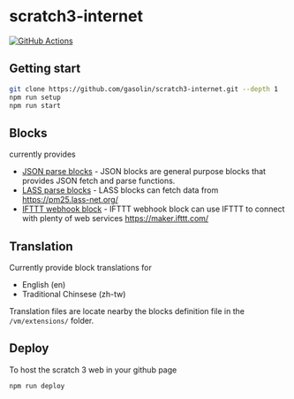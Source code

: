 # scratch3-internet

[![GitHub Actions](https://img.shields.io/endpoint.svg?url=https%3A%2F%2Factions-badge.atrox.dev%2Fgasolin%2Fscratch3-internet%2Fbadge&style=flat-square)](https://actions-badge.atrox.dev/gasolin/scratch3-internet/goto)

## Getting start

```sh
git clone https://github.com/gasolin/scratch3-internet.git --depth 1
npm run setup
npm run start
```

## Blocks

currently provides
- [JSON parse blocks](https://github.com/gasolin/scratch3-internet/tree/master/vm/extensions/scratch3_json) - JSON blocks are general purpose blocks that provides JSON fetch and parse functions.
- [LASS parse blocks](https://github.com/gasolin/scratch3-internet/tree/master/vm/extensions/scratch3_lass) - LASS blocks can fetch data from https://pm25.lass-net.org/
- [IFTTT webhook block](https://github.com/gasolin/scratch3-internet/tree/master/vm/extensions/scratch3_ifttt) - IFTTT webhook block can use IFTTT to connect with plenty of web services https://maker.ifttt.com/

## Translation

Currently provide block translations for
- English (en)
- Traditional Chinsese (zh-tw)

Translation files are locate nearby the blocks definition file in the `/vm/extensions/` folder.

## Deploy

To host the scratch 3 web in your github page

```sh
npm run deploy
```
